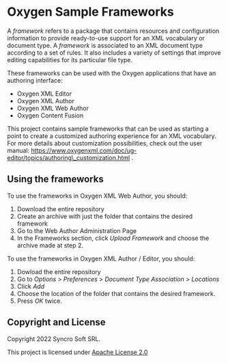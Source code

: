 # Oxygen Sample Frameworks

A *framework* refers to a package that contains resources and configuration information to provide ready-to-use support for an XML vocabulary or document type. A *framework* is associated to an XML document type according to a set of rules. It also includes a variety of settings that improve editing capabilities for its particular file type. 

These frameworks can be used with the Oxygen applications that have an authoring interface:
- Oxygen XML Editor
- Oxygen XML Author
- Oxygen XML Web Author
- Oxygen Content Fusion

This project contains sample frameworks that can be used as starting a point to create a customized authoring experience for an XML vocabulary. For more details about customization possibilities, check out the user manual: https://www.oxygenxml.com/doc/ug-editor/topics/authoring\_customization.html .

Using the frameworks
-----------------

To use the frameworks in Oxygen XML Web Author, you should:
1. Download the entire repository
1. Create an archive with just the folder that contains the desired framework
1. Go to the Web Author Administration Page
1. In the Frameworks section, click *Upload Framework* and choose the archive made at step 2.

To use the frameworks in Oxygen XML Author / Editor, you should:
1. Dowload the entire repository
1. Go to *Options* > *Preferences* > *Document Type Association* > *Locations*
1. Click *Add*
1. Choose the location of the folder that contains the desired framework.
1. Press *OK* twice.

Copyright and License
---------------------
Copyright 2022 Syncro Soft SRL.

This project is licensed under [Apache License 2.0](./LICENSE)




